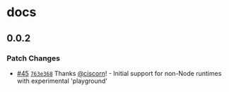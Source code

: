 # docs

## 0.0.2

### Patch Changes

- [#45](https://github.com/svelte-docgen/svelte-docgen/pull/45) [`763e368`](https://github.com/svelte-docgen/svelte-docgen/commit/763e36800fefde50296bb9c4a64bf95c5799385d) Thanks [@ciscorn](https://github.com/ciscorn)! - Initial support for non-Node runtimes with experimental 'playground'
